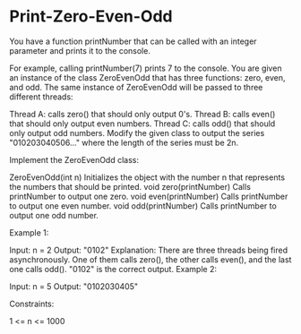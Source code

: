 # Print-Zero-Even-Odd

You have a function printNumber that can be called with an integer parameter and prints it to the console.

For example, calling printNumber(7) prints 7 to the console.
You are given an instance of the class ZeroEvenOdd that has three functions: zero, even, and odd. The same instance of ZeroEvenOdd will be passed to three different threads:

Thread A: calls zero() that should only output 0's.
Thread B: calls even() that should only output even numbers.
Thread C: calls odd() that should only output odd numbers.
Modify the given class to output the series "010203040506..." where the length of the series must be 2n.

Implement the ZeroEvenOdd class:

ZeroEvenOdd(int n) Initializes the object with the number n that represents the numbers that should be printed.
void zero(printNumber) Calls printNumber to output one zero.
void even(printNumber) Calls printNumber to output one even number.
void odd(printNumber) Calls printNumber to output one odd number.
 

Example 1:

Input: n = 2
Output: "0102"
Explanation: There are three threads being fired asynchronously.
One of them calls zero(), the other calls even(), and the last one calls odd().
"0102" is the correct output.
Example 2:

Input: n = 5
Output: "0102030405"
 

Constraints:

1 <= n <= 1000
